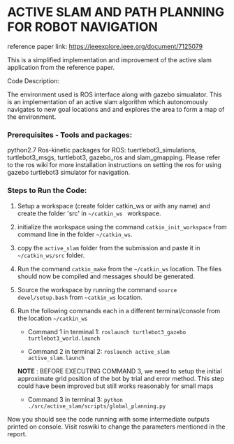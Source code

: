 # ACTIVE SLAM AND PATH PLANNING FOR ROBOT NAVIGATION
reference paper link: https://ieeexplore.ieee.org/document/7125079

This is a simplified implementation and improvement of the active slam application from the reference paper.

Code Description:

The environment used is ROS interface along with gazebo simualator. This is an implementation of an active slam algorithm which autonomously navigates to new goal locations and and explores the area to form a map of the environment.

### Prerequisites - Tools and packages:
python2.7
Ros-kinetic
packages for ROS: tuertlebot3_simulations, turtlebot3_msgs, turtlebot3, gazebo_ros and slam_gmapping. Please refer to the ros wiki for more installation instructions on setting the ros for using gazebo turtlebot3 simulator for navigation.

### Steps to Run the Code:
1. Setup a workspace (create folder catkin_ws or with any name) and create the folder 'src' in ```~/catkin_ws ``` workspace.
2. initialize the workspace using the command ```catkin_init_workspace``` from command line in the folder ```~/catkin_ws```.
3. copy the ```active_slam``` folder from the submission and paste it in ```~/catkin_ws/src``` folder.
4. Run the command ```catkin_make``` from the ```~/catkin_ws``` location. The files should now be compiled and messages should be generated.
5. Source the workspace by running the command ```source devel/setup.bash``` from ```~catkin_ws``` location.
6. Run the following commands each in a different terminal/console from the location ```~/catkin_ws```
	
	* Command 1 in terminal 1:
		```roslaunch turtlebot3_gazebo turtlebot3_world.launch```

	* Command 2 in terminal 2:
		```roslaunch active_slam active_slam.launch```
	
	**NOTE** : BEFORE EXECUTING COMMAND 3, we need to setup the initial approximate grid position of the bot by trial and error method. This step could have been improved but still works reasonably for small maps
	
	* Command 3 in terminal 3:
		```python ./src/active_slam/scripts/global_planning.py```

Now you should see the code running with some intermediate outputs printed on console. Visit roswiki to change the parameters mentioned in the report.

